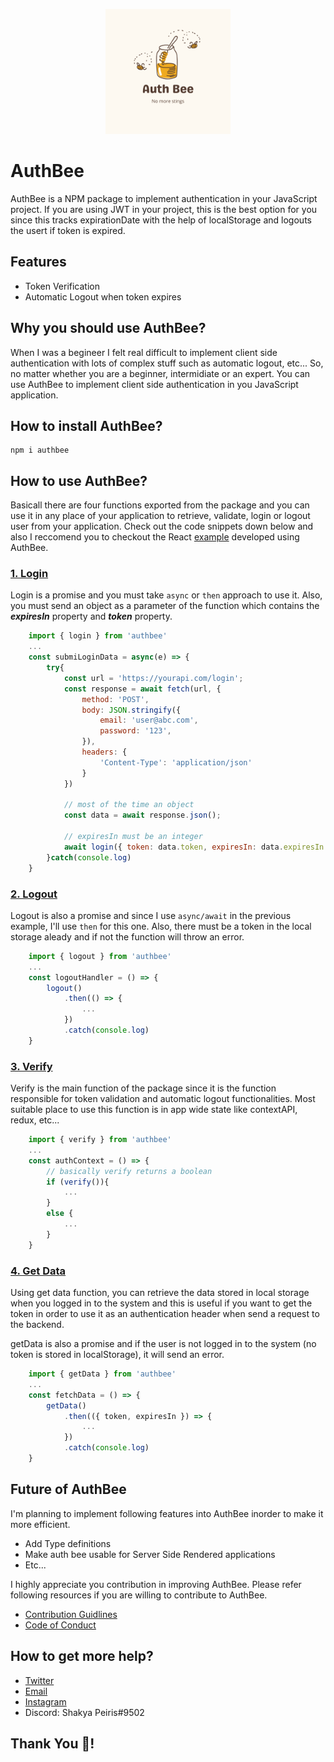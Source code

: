 <p align="center">
  <img width="200px" height="200px" src="./example/public/icon.png" />
</p>

# AuthBee

AuthBee is a NPM package to implement authentication in your JavaScript project. If you are using JWT in your project, this is the best option for you since this tracks expirationDate with the help of localStorage and logouts the usert if token is expired.

## Features

-   Token Verification
-   Automatic Logout when token expires

## Why you should use AuthBee?

When I was a begineer I felt real difficult to implement client side authentication with lots of complex stuff such as automatic logout, etc... So, no matter whether you are a beginner, intermidiate or an expert. You can use AuthBee to implement client side authentication in you JavaScript application.

## How to install AuthBee?

```
npm i authbee
```

## How to use AuthBee?

Basicall there are four functions exported from the package and you can use it in any place of your application to retrieve, validate, login or logout user from your application. Check out the code snippets down below and also I reccomend you to checkout the React [example](https://github.com/shakyapeiris/AuthBee/tree/main/example) developed using AuthBee.

### [1. Login](https://github.com/shakyapeiris/AuthBee/blob/main/lib/login.js)

Login is a promise and you must take `async` or `then` approach to use it. Also, you must send an object as a parameter of the function which contains the **_expiresIn_** property and **_token_** property.

```javascript
	import { login } from 'authbee'
	...
  	const submiLoginData = async(e) => {
		try{
			const url = 'https://yourapi.com/login';
    		const response = await fetch(url, {
        		method: 'POST',
        		body: JSON.stringify({
    				email: 'user@abc.com',
          			password: '123',
        		}),
      			headers: {
        			'Content-Type': 'application/json'
      			}
    		})

			// most of the time an object
			const data = await response.json();

			// expiresIn must be an integer
			await login({ token: data.token, expiresIn: data.expiresIn })
		}catch(console.log)
  	}
```

### [2. Logout](https://github.com/shakyapeiris/AuthBee/blob/main/lib/login.js)

Logout is also a promise and since I use `async/await` in the previous example, I'll use `then` for this one. Also, there must be a token in the local storage aleady and if not the function will throw an error.

```javascript
	import { logout } from 'authbee'
	...
	const logoutHandler = () => {
		logout()
			.then(() => {
				...
			})
			.catch(console.log)
	}
```

### [3. Verify](https://github.com/shakyapeiris/AuthBee/blob/main/lib/login.js)

Verify is the main function of the package since it is the function responsible for token validation and automatic logout functionalities. Most suitable place to use this function is in app wide state like contextAPI, redux, etc...

```javascript
	import { verify } from 'authbee'
	...
	const authContext = () => {
		// basically verify returns a boolean
		if (verify()){
			...
		}
		else {
			...
		}
	}
```

### [4. Get Data](https://github.com/shakyapeiris/AuthBee/blob/main/lib/login.js)

Using get data function, you can retrieve the data stored in local storage when you logged in to the system and this is useful if you want to get the token in order to use it as an authentication header when send a request to the backend.

getData is also a promise and if the user is not logged in to the system (no token is stored in localStorage), it will send an error.

```javascript
	import { getData } from 'authbee'
	...
	const fetchData = () => {
		getData()
			.then(({ token, expiresIn }) => {
				...
			})
			.catch(console.log)
	}
```

## Future of AuthBee

I'm planning to implement following features into AuthBee inorder to make it more efficient.

-   Add Type definitions
-   Make auth bee usable for Server Side Rendered applications
-   Etc...

I highly appreciate you contribution in improving AuthBee. Please refer following resources if you are willing to contribute to AuthBee.

-   [Contribution Guidlines]()
-   [Code of Conduct]()

## How to get more help?

-   [Twitter](https://twitter.com/Shakya55007271)
-   [Email](shakyaimanjith32@gmail.com)
-   [Instagram](https://www.instagram.com/thep33ra/)
-   Discord: Shakya Peiris#9502

## Thank You 🐝!
